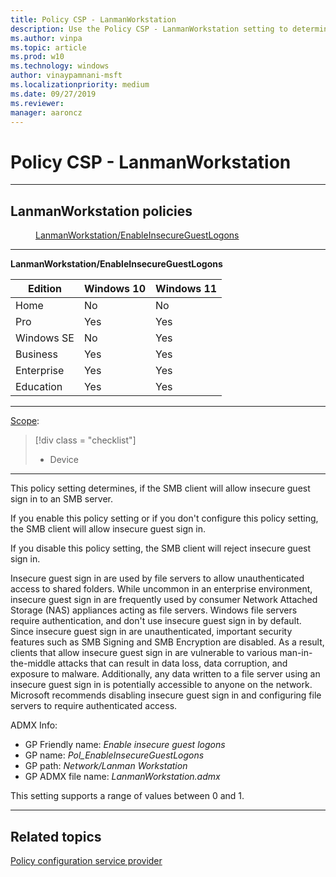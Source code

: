 ```yaml
---
title: Policy CSP - LanmanWorkstation
description: Use the Policy CSP - LanmanWorkstation setting to determine if the SMB client will allow insecure guest sign ins to an SMB server.
ms.author: vinpa
ms.topic: article
ms.prod: w10
ms.technology: windows
author: vinaypamnani-msft
ms.localizationpriority: medium
ms.date: 09/27/2019
ms.reviewer:
manager: aaroncz
---
```


# Policy CSP - LanmanWorkstation

<hr/>

<!--Policies-->
## LanmanWorkstation policies

<dl>
  <dd>
    <a href="#lanmanworkstation-enableinsecureguestlogons">LanmanWorkstation/EnableInsecureGuestLogons</a>
  </dd>
</dl>

<hr/>

<!--Policy-->
<a href="" id="lanmanworkstation-enableinsecureguestlogons"></a>**LanmanWorkstation/EnableInsecureGuestLogons**

<!--SupportedSKUs-->

|Edition|Windows 10|Windows 11|
|--- |--- |--- |
|Home|No|No|
|Pro|Yes|Yes|
|Windows SE|No|Yes|
|Business|Yes|Yes|
|Enterprise|Yes|Yes|
|Education|Yes|Yes|

<!--/SupportedSKUs-->
<hr/>

<!--Scope-->
[Scope](./policy-configuration-service-provider.md#policy-scope):

> [!div class = "checklist"]
> * Device

<hr/>

<!--/Scope-->
<!--Description-->
This policy setting determines, if the SMB client will allow insecure guest sign in to an SMB server.

If you enable this policy setting or if you don't configure this policy setting, the SMB client will allow insecure guest sign in.

If you disable this policy setting, the SMB client will reject insecure guest sign in.

Insecure guest sign in are used by file servers to allow unauthenticated access to shared folders. While uncommon in an enterprise environment, insecure guest sign in are frequently used by consumer Network Attached Storage (NAS) appliances acting as file servers. Windows file servers require authentication, and don't use insecure guest sign in by default. Since insecure guest sign in are unauthenticated, important security features such as SMB Signing and SMB Encryption are disabled. As a result, clients that allow insecure guest sign in are vulnerable to various man-in-the-middle attacks that can result in data loss, data corruption, and exposure to malware. Additionally, any data written to a file server using an insecure guest sign in is potentially accessible to anyone on the network. Microsoft recommends disabling insecure guest sign in and configuring file servers to require authenticated access.

<!--/Description-->
<!--ADMXMapped-->
ADMX Info:
-   GP Friendly name: *Enable insecure guest logons*
-   GP name: *Pol_EnableInsecureGuestLogons*
-   GP path: *Network/Lanman Workstation*
-   GP ADMX file name: *LanmanWorkstation.admx*

<!--/ADMXMapped-->
<!--SupportedValues-->
This setting supports a range of values between 0 and 1.

<!--/SupportedValues-->
<!--/Policy-->
<hr/>

<!--/Policies-->

## Related topics

[Policy configuration service provider](policy-configuration-service-provider.md)